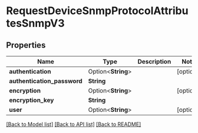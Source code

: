 # RequestDeviceSnmpProtocolAttributesSnmpV3

## Properties

Name | Type | Description | Notes
------------ | ------------- | ------------- | -------------
**authentication** | Option<**String**> |  | [optional]
**authentication_password** | **String** |  | 
**encryption** | Option<**String**> |  | [optional]
**encryption_key** | **String** |  | 
**user** | Option<**String**> |  | [optional]

[[Back to Model list]](../README.md#documentation-for-models) [[Back to API list]](../README.md#documentation-for-api-endpoints) [[Back to README]](../README.md)


